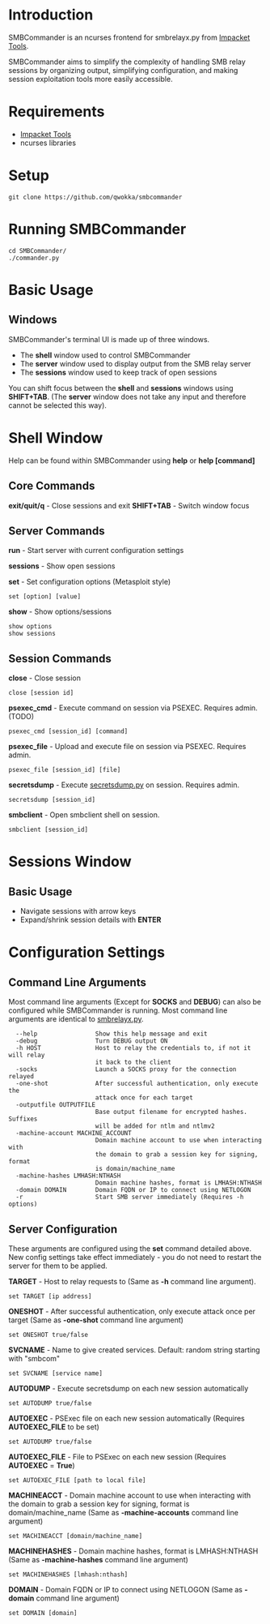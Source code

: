 # Introduction

SMBCommander is an ncurses frontend for smbrelayx.py from [Impacket Tools](https://github.com/SecureAuthCorp/impacket/). 

SMBCommander aims to simplify the complexity of handling SMB relay sessions by organizing output, simplifying  configuration, and making session exploitation tools more easily accessible.

# Requirements

 * [Impacket Tools](https://github.com/SecureAuthCorp/impacket/)
 * ncurses libraries

# Setup

```
git clone https://github.com/qwokka/smbcommander
```

# Running SMBCommander

```
cd SMBCommander/
./commander.py
```

# Basic Usage

Windows
------------
SMBCommander's terminal UI is made up of three windows.

 * The **shell** window used to control SMBCommander
 * The **server** window used to display output from the SMB relay server
 * The **sessions** window used to keep track of open sessions

You can shift focus between the **shell** and **sessions** windows using **SHIFT+TAB**. (The **server** window does not take any input and therefore cannot be selected this way).

# Shell Window

Help can be found within SMBCommander using **help** or **help [command]**

Core Commands
--------------------

**exit/quit/q** - Close sessions and exit
**SHIFT+TAB** - Switch window focus

Server Commands
----------------------

**run** - Start server with current configuration settings

**sessions** - Show open sessions

**set** - Set configuration options (Metasploit style)
```
set [option] [value]
```
**show** - Show options/sessions
```
show options
show sessions
```

Session Commands
-----------------------

**close**   - Close session
```
close [session id]
```
**psexec_cmd** - Execute command on session via PSEXEC. Requires admin. (TODO)
```
psexec_cmd [session_id] [command]
```
**psexec_file** - Upload and execute file on session via PSEXEC. Requires admin.
```
psexec_file [session_id] [file]
```
**secretsdump** - Execute [secretsdump.py](https://github.com/SecureAuthCorp/impacket/blob/master/examples/secretsdump.py) on session. Requires admin.
```
secretsdump [session_id]
```
**smbclient** - Open smbclient shell on session.
```
smbclient [session_id]
```

# Sessions Window

Basic Usage
--------------

 * Navigate sessions with arrow keys
 * Expand/shrink session details with **ENTER**

# Configuration Settings

Command Line Arguments
--------------------------------

Most command line arguments (Except for **SOCKS** and **DEBUG**) can also be configured while SMBCommander is running. Most command line arguments are identical to [smbrelayx.py](https://github.com/SecureAuthCorp/impacket/blob/master/examples/smbrelayx.py).

```
  --help                Show this help message and exit
  -debug                Turn DEBUG output ON
  -h HOST               Host to relay the credentials to, if not it will relay
                        it back to the client
  -socks                Launch a SOCKS proxy for the connection relayed
  -one-shot             After successful authentication, only execute the
                        attack once for each target
  -outputfile OUTPUTFILE
                        Base output filename for encrypted hashes. Suffixes
                        will be added for ntlm and ntlmv2
  -machine-account MACHINE_ACCOUNT
                        Domain machine account to use when interacting with
                        the domain to grab a session key for signing, format
                        is domain/machine_name
  -machine-hashes LMHASH:NTHASH
                        Domain machine hashes, format is LMHASH:NTHASH
  -domain DOMAIN        Domain FQDN or IP to connect using NETLOGON
  -r                    Start SMB server immediately (Requires -h options)
```

Server Configuration
-------------------------

These arguments are configured using the **set** command detailed above. New config settings take effect immediately - you do not need to restart the server for them to be applied.

**TARGET** - Host to relay requests to (Same as **-h** command line argument).
```
set TARGET [ip address]
```

**ONESHOT** - After successful authentication, only execute attack once per target (Same as **-one-shot** command line argument)
```
set ONESHOT true/false
```

**SVCNAME** - Name to give created services. Default: random string starting with "smbcom"

```
set SVCNAME [service name]
```

**AUTODUMP** - Execute secretsdump on each new session automatically

```
set AUTODUMP true/false
```

**AUTOEXEC** - PSExec file on each new session automatically (Requires **AUTOEXEC_FILE** to be set)

```
set AUTODUMP true/false
```

**AUTOEXEC_FILE** - File to PSExec on each new session (Requires **AUTOEXEC** = **True**)

```
set AUTOEXEC_FILE [path to local file]
```

**MACHINEACCT** - Domain machine account to use when interacting with the domain to grab a session key for signing, format is domain/machine_name (Same as **-machine-accounts** command line argument)

```
set MACHINEACCT [domain/machine_name]
```

**MACHINEHASHES** - Domain machine hashes, format is LMHASH:NTHASH (Same as **-machine-hashes** command line argument)

```
set MACHINEHASHES [lmhash:nthash]
```

**DOMAIN** - Domain FQDN or IP to connect using NETLOGON (Same as **-domain** command line argument)

```
set DOMAIN [domain]
```

